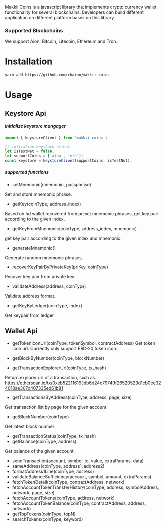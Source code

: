 Makkii Coins is a javascript library that implements crypto currency wallet functionality for several blockchains.
Developers can build different application on different platform based on this library.

### Supported Blockchains
We support Aion, Bitcoin, Litecoin, Ethereum and Tron.

# Installation
```bash
yarn add https://github.com/chaion/makkii-coins
```

# Usage
## Keystore Api
##### initialize keystore mangager
```javascript
import { keystoreClient } from 'makkii-coins';

// initialize keystore client.
let isTestNet = false;
let supportCoins = ['aion', 'eth'];
const keystore = keystoreClient(supportCoins, isTestNet);
```
##### supported functions
* setMnemonic(mnemonic, passphrase)

Set and store mnemonic phrase.
* getKey(coinType, address_index)

Based on hd wallet recovered from preset mnemonic phrases, get key pair according to the given index.

* getKeyFromMnemonic(coinType, address_index, mnemonic)

get key pair according to the given index and mnemonic.

* generateMnemonic()

Generate random mnemonic phrases.

* recoverKeyPairByPrivateKey(priKey, coinType)

Recover key pair from private key.

* validateAddress(address, coinType)

Validate address format.

* getKeyByLedger(coinType, index)

Get keypair from ledger

## Wallet Api
* getTokenIconUrl(coinType, tokenSymbol, contractAddress)
Get token icon url. Currently only support ERC-20 token icon.

* getBlockByNumber(coinType, blockNumber)

* getTransactionExplorerUrl(coinType, tx_hash)

Return explorer url of a transaction, such as https://etherscan.io/tx/0xeb522116199db6d24c79749f26520523d1cb0ee324018ae307c407335ed61b81
* getTransactionsByAddress(coinType, address, page, size)

Get transaction list by page for the given account
* getBlockNumber(coinType)

Get latest block number
* getTransactionStatus(coinType, tx_hash)
* getBalance(coinType, address)

Get balance of the given account 
* sendTransaction(account, symbol, to, value, extraParams, data)
* sameAddress(coinType, address1, address2)
* formatAddress1Line(coinType, address)
* validateBalanceSufficiency(account, symbol, amount, extraParams)
* fetchTokenDetail(coinType, contractAddress, network)
* fetchAccountTokenTransferHistory(coinType, address, symbolAddress, network, page, size)
* fetchAccountTokens(coinType, address, network)
* fetchAccountTokenBalance(coinType, contractAddress, address, network)
* getTopTokens(coinType, topN)
* searchTokens(coinType, keyword)